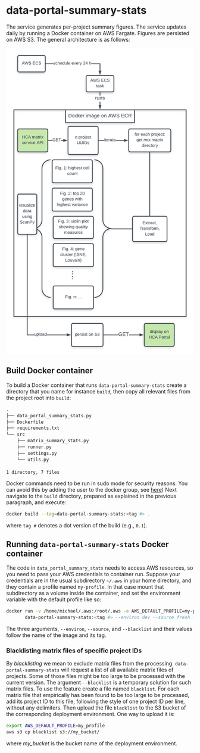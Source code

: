 # data-portal-summary-stats

The service generates per-project summary figures. The service updates daily by running 
a Docker container on AWS Fargate. Figures are persisted on AWS S3. The general
architecture is as follows:

![](./spec_v3.png)
 

## Build Docker container
To build a Docker container that runs `data-portal-summary-stats` create a directory that you
name for instance `build`, then copy all relevant files from the project root into `build`:
```bash
.
├── data_portal_summary_stats.py
├── Dockerfile
├── requirements.txt
└── src
    ├── matrix_summary_stats.py
    ├── runner.py
    ├── settings.py
    └── utils.py

1 directory, 7 files
```


Docker commands need to be run in sudo mode for security reasons. You can avoid this by adding
 the user to the docker group, see [here](https://linoxide.com/linux-how-to/use-docker-without-sudo-ubuntu/))
 Next navigate to the `build` directory, prepared as explained in the previous paragraph, and
 execute:
```bash
docker build --tag=data-portal-summary-stats:<tag #> .
```
where `tag #` denotes a dot version of the build (e.g., `0.1`).
## Running `data-portal-summary-stats` Docker container

The code in `data_portal_summary_stats` needs to access AWS resources, so you need to pass your AWS
 credentials to container run. Suppose your credentials are in the usual subdirectory `~/.aws` 
 in your home directory, and they contain a profile named `my-profile`. In that case mount that 
 subdirectory as a volume inside the container, and set the environment variable with the default 
 profile like so:
```bash
docker run -v /home/michael/.aws:/root/.aws -e AWS_DEFAULT_PROFILE=my-profile \
       data-portal-summary-stats:<tag #> --environ dev --source fresh --blacklist true
```
The three arguments, `--environ`, `--source`, and `--blacklist` and their values follow the name 
of the image and its tag. 

### Blacklisting matrix files of specific project IDs
By _blacklisting_ we mean to exclude matrix files from the processing. `data-portal-summary-stats`
will request a list of all available matrix files of projects. Some of those files might be 
 too large to be processed with the current version. The argument 
 `--blacklist` is a temporary solution for such matrix files. To use the feature create a file 
 named `blacklist`. For each matrix file that empirically has been found to be too large to be
 processed, add its project ID to this file, following the style of one project ID per line, 
 without any delimiters. Then upload the file `blacklist` to the S3 bucket of the corresponding
 deployment environment. One way to upload it is:
 ```bash
 export AWS_DEFAULT_PROFILE=my_profile
 aws s3 cp blacklist s3://my_bucket/ 
```
where _my_bucket_ is the bucket name of the deployment environment.  
